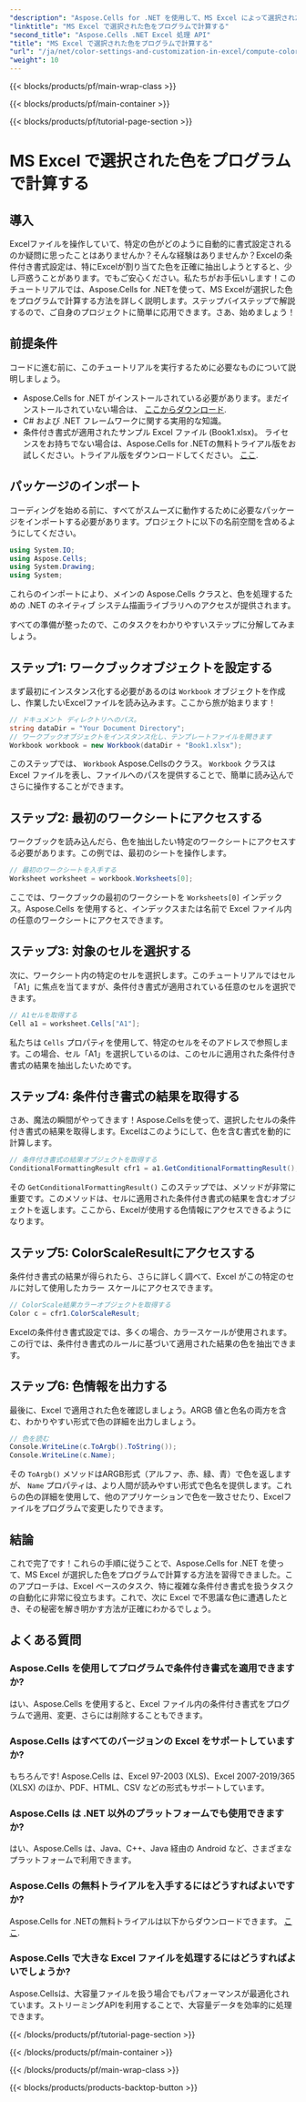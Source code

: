 ```yaml
---
"description": "Aspose.Cells for .NET を使用して、MS Excel によって選択された色を計算する方法を学びます。このステップバイステップガイドに従って、Excel の条件付き書式の色にプログラムからアクセスします。"
"linktitle": "MS Excel で選択された色をプログラムで計算する"
"second_title": "Aspose.Cells .NET Excel 処理 API"
"title": "MS Excel で選択された色をプログラムで計算する"
"url": "/ja/net/color-settings-and-customization-in-excel/compute-color-chosen-by-ms-excel/"
"weight": 10
---
```


{{< blocks/products/pf/main-wrap-class >}}

{{< blocks/products/pf/main-container >}}

{{< blocks/products/pf/tutorial-page-section >}}

# MS Excel で選択された色をプログラムで計算する

## 導入
Excelファイルを操作していて、特定の色がどのように自動的に書式設定されるのか疑問に思ったことはありませんか？そんな経験はありませんか？Excelの条件付き書式設定は、特にExcelが割り当てた色を正確に抽出しようとすると、少し戸惑うことがあります。でもご安心ください。私たちがお手伝いします！このチュートリアルでは、Aspose.Cells for .NETを使って、MS Excelが選択した色をプログラムで計算する方法を詳しく説明します。ステップバイステップで解説するので、ご自身のプロジェクトに簡単に応用できます。さあ、始めましょう！
## 前提条件
コードに進む前に、このチュートリアルを実行するために必要なものについて説明しましょう。
- Aspose.Cells for .NET がインストールされている必要があります。まだインストールされていない場合は、 [ここからダウンロード](https://releases。aspose.com/cells/net/).
- C# および .NET フレームワークに関する実用的な知識。
- 条件付き書式が適用されたサンプル Excel ファイル (Book1.xlsx)。
ライセンスをお持ちでない場合は、Aspose.Cells for .NETの無料トライアル版をお試しください。トライアル版をダウンロードしてください。 [ここ](https://releases。aspose.com/).
## パッケージのインポート
コーディングを始める前に、すべてがスムーズに動作するために必要なパッケージをインポートする必要があります。プロジェクトに以下の名前空間を含めるようにしてください。
```csharp
using System.IO;
using Aspose.Cells;
using System.Drawing;
using System;
```
これらのインポートにより、メインの Aspose.Cells クラスと、色を処理するための .NET のネイティブ システム描画ライブラリへのアクセスが提供されます。

すべての準備が整ったので、このタスクをわかりやすいステップに分解してみましょう。
## ステップ1: ワークブックオブジェクトを設定する
まず最初にインスタンス化する必要があるのは `Workbook` オブジェクトを作成し、作業したいExcelファイルを読み込みます。ここから旅が始まります！
```csharp
// ドキュメント ディレクトリへのパス。
string dataDir = "Your Document Directory";
// ワークブックオブジェクトをインスタンス化し、テンプレートファイルを開きます
Workbook workbook = new Workbook(dataDir + "Book1.xlsx");
```
このステップでは、 `Workbook` Aspose.Cellsのクラス。 `Workbook` クラスは Excel ファイルを表し、ファイルへのパスを提供することで、簡単に読み込んでさらに操作することができます。
## ステップ2: 最初のワークシートにアクセスする
ワークブックを読み込んだら、色を抽出したい特定のワークシートにアクセスする必要があります。この例では、最初のシートを操作します。
```csharp
// 最初のワークシートを入手する
Worksheet worksheet = workbook.Worksheets[0];
```
ここでは、ワークブックの最初のワークシートを `Worksheets[0]` インデックス。Aspose.Cells を使用すると、インデックスまたは名前で Excel ファイル内の任意のワークシートにアクセスできます。
## ステップ3: 対象のセルを選択する
次に、ワークシート内の特定のセルを選択します。このチュートリアルではセル「A1」に焦点を当てますが、条件付き書式が適用されている任意のセルを選択できます。
```csharp
// A1セルを取得する
Cell a1 = worksheet.Cells["A1"];
```
私たちは `Cells` プロパティを使用して、特定のセルをそのアドレスで参照します。この場合、セル「A1」を選択しているのは、このセルに適用された条件付き書式の結果を抽出したいためです。
## ステップ4: 条件付き書式の結果を取得する
さあ、魔法の瞬間がやってきます！Aspose.Cellsを使って、選択したセルの条件付き書式の結果を取得します。Excelはこのようにして、色を含む書式を動的に計算します。
```csharp
// 条件付き書式の結果オブジェクトを取得する
ConditionalFormattingResult cfr1 = a1.GetConditionalFormattingResult();
```
その `GetConditionalFormattingResult()` このステップでは、メソッドが非常に重要です。このメソッドは、セルに適用された条件付き書式の結果を含むオブジェクトを返します。ここから、Excelが使用する色情報にアクセスできるようになります。
## ステップ5: ColorScaleResultにアクセスする
条件付き書式の結果が得られたら、さらに詳しく調べて、Excel がこの特定のセルに対して使用したカラー スケールにアクセスできます。
```csharp
// ColorScale結果カラーオブジェクトを取得する
Color c = cfr1.ColorScaleResult;
```
Excelの条件付き書式設定では、多くの場合、カラースケールが使用されます。この行では、条件付き書式のルールに基づいて適用された結果の色を抽出できます。
## ステップ6: 色情報を出力する
最後に、Excel で適用された色を確認しましょう。ARGB 値と色名の両方を含む、わかりやすい形式で色の詳細を出力しましょう。
```csharp
// 色を読む
Console.WriteLine(c.ToArgb().ToString());
Console.WriteLine(c.Name);
```
その `ToArgb()` メソッドはARGB形式（アルファ、赤、緑、青）で色を返しますが、 `Name` プロパティは、より人間が読みやすい形式で色名を提供します。これらの色の詳細を使用して、他のアプリケーションで色を一致させたり、Excelファイルをプログラムで変更したりできます。

## 結論
これで完了です！これらの手順に従うことで、Aspose.Cells for .NET を使って、MS Excel が選択した色をプログラムで計算する方法を習得できました。このアプローチは、Excel ベースのタスク、特に複雑な条件付き書式を扱うタスクの自動化に非常に役立ちます。これで、次に Excel で不思議な色に遭遇したとき、その秘密を解き明かす方法が正確にわかるでしょう。
## よくある質問
### Aspose.Cells を使用してプログラムで条件付き書式を適用できますか?
はい、Aspose.Cells を使用すると、Excel ファイル内の条件付き書式をプログラムで適用、変更、さらには削除することもできます。
### Aspose.Cells はすべてのバージョンの Excel をサポートしていますか?
もちろんです! Aspose.Cells は、Excel 97-2003 (XLS)、Excel 2007-2019/365 (XLSX) のほか、PDF、HTML、CSV などの形式もサポートしています。
### Aspose.Cells は .NET 以外のプラットフォームでも使用できますか?
はい、Aspose.Cells は、Java、C++、Java 経由の Android など、さまざまなプラットフォームで利用できます。
### Aspose.Cells の無料トライアルを入手するにはどうすればよいですか?
Aspose.Cells for .NETの無料トライアルは以下からダウンロードできます。 [ここ](https://releases。aspose.com/).
### Aspose.Cells で大きな Excel ファイルを処理するにはどうすればよいでしょうか?
Aspose.Cellsは、大容量ファイルを扱う場合でもパフォーマンスが最適化されています。ストリーミングAPIを利用することで、大容量データを効率的に処理できます。

{{< /blocks/products/pf/tutorial-page-section >}}

{{< /blocks/products/pf/main-container >}}

{{< /blocks/products/pf/main-wrap-class >}}

{{< blocks/products/products-backtop-button >}}